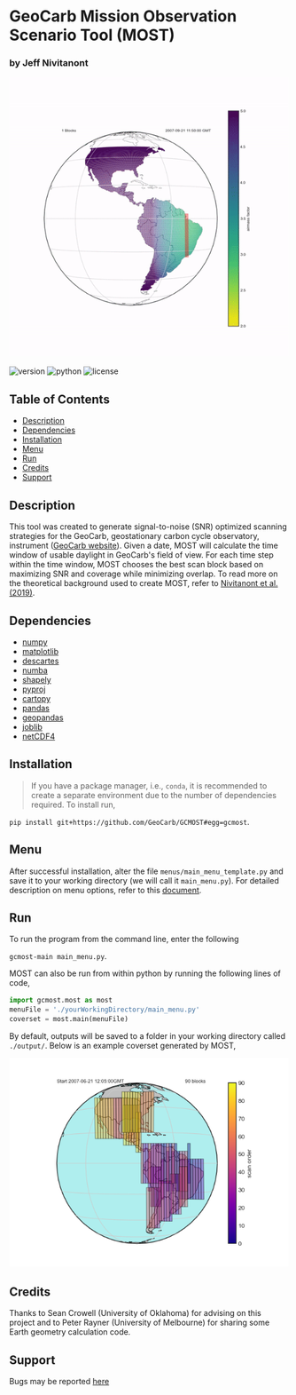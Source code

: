 # GeoCarb Mission Observation Scenario Tool (MOST)
### by Jeff Nivitanont

![A sample scanning strategy](https://github.com/GeoCarb/GCMOST/blob/master/images/sample_scan.gif)

![version](https://img.shields.io/badge/version-1.0-blue)
![python](https://img.shields.io/badge/python-%3E%3D3.7-critical)
![license](https://img.shields.io/badge/license-MIT-yellow)

## Table of Contents
* [Description](#description)
* [Dependencies](#dependencies)
* [Installation](#installation)
* [Menu](#menu)
* [Run](#run)
* [Credits](#credits)
* [Support](#support)

## Description
This tool was created to generate signal-to-noise (SNR) optimized scanning strategies for the GeoCarb, geostationary carbon cycle observatory, instrument (<a href="https://ou.edu/geocarb" target="_blank">GeoCarb website</a>). Given a date, MOST will calculate the time window of usable daylight in GeoCarb's field of view. For each time step within the time window, MOST chooses the best scan block based on maximizing SNR and coverage while minimizing overlap. To read more on the theoretical background used to create MOST, refer to <a href="https://doi.org/10.5194/amt-12-3317-2019" target="_blank">Nivitanont et al. (2019)</a>.

## Dependencies
* [numpy](https://numpy.org/)
* [matplotlib](https://matplotlib.org/)
* [descartes](https://anaconda.org/conda-forge/descartes)
* [numba](https://numba.pydata.org/numba-doc/latest/index.html)
* [shapely](https://shapely.readthedocs.io/en/latest/)
* [pyproj](https://pyproj4.github.io/pyproj/stable/)
* [cartopy](https://scitools.org.uk/cartopy/docs/latest/)
* [pandas](https://pandas.pydata.org/)
* [geopandas](https://geopandas.org/)
* [joblib](https://joblib.readthedocs.io/en/latest/)
* [netCDF4](https://unidata.github.io/netcdf4-python/netCDF4/index.html)

## Installation
> If you have a package manager, i.e., `conda`, it is recommended to create a separate environment due to the number of dependencies required.
To install run,

`pip install git+https://github.com/GeoCarb/GCMOST#egg=gcmost`.

## Menu
After successful installation, alter the file `menus/main_menu_template.py` and save it to your working directory (we will call it `main_menu.py`). For detailed description on menu options, refer to this <a href="https://github.com/GeoCarb/GCMOST/tree/master/menus/README.md" target="_blank">document</a>.

## Run
To run the program from the command line, enter the following

`gcmost-main main_menu.py`.

MOST can also be run from within python by running the following lines of code,

```python
import gcmost.most as most
menuFile = './yourWorkingDirectory/main_menu.py'
coverset = most.main(menuFile)
```

By default, outputs will be saved to a folder in your working directory called `./output/`. Below is an example coverset generated by MOST,

![example coverset](https://github.com/GeoCarb/GCMOST/blob/master/images/staticCoverset.png) 

## Credits

Thanks to Sean Crowell (University of Oklahoma) for advising on this project and to Peter Rayner (University of Melbourne) for sharing some Earth geometry calculation code.

## Support

Bugs may be reported [here](https://github.com/GeoCarb/GCMOST/issues) 